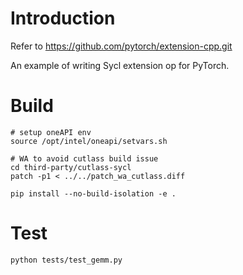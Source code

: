 # Introduction

Refer to https://github.com/pytorch/extension-cpp.git

An example of writing Sycl extension op for PyTorch.

# Build

```shell
# setup oneAPI env
source /opt/intel/oneapi/setvars.sh

# WA to avoid cutlass build issue
cd third-party/cutlass-sycl
patch -p1 < ../../patch_wa_cutlass.diff

pip install --no-build-isolation -e .
```

# Test

```shell
python tests/test_gemm.py
```
